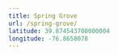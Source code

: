 ```yaml
---
title: Spring Grove
url: /spring-grove/
latitude: 39.874543700000004
longitude: -76.8658078
---
```

